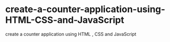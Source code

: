 # create-a-counter-application-using-HTML-CSS-and-JavaScript
create a counter application using HTML , CSS and JavaScript
